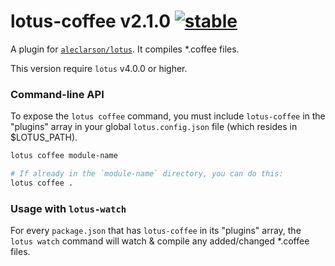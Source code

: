 
# lotus-coffee v2.1.0 [![stable](http://badges.github.io/stability-badges/dist/stable.svg)](http://github.com/badges/stability-badges)

A plugin for [`aleclarson/lotus`](https://github.com/aleclarson/lotus). It compiles *.coffee files.

This version require `lotus` v4.0.0 or higher.

### Command-line API

To expose the `lotus coffee` command, you must include `lotus-coffee` in the "plugins" array in your global `lotus.config.json` file (which resides in $LOTUS_PATH).

```sh
lotus coffee module-name

# If already in the `module-name` directory, you can do this:
lotus coffee .
```

### Usage with `lotus-watch`

For every `package.json` that has `lotus-coffee` in its "plugins" array, the `lotus watch` command will watch & compile any added/changed *.coffee files.

